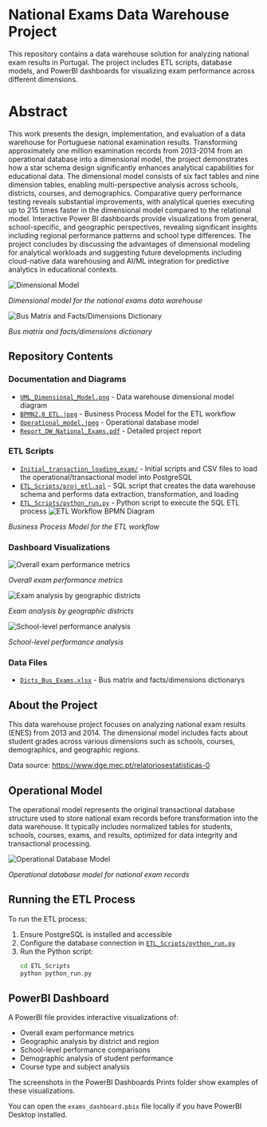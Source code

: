 # National Exams Data Warehouse Project

This repository contains a data warehouse solution for analyzing national exam results in Portugal. The project includes ETL scripts, database models, and PowerBI dashboards for visualizing exam performance across different dimensions.


# Abstract

This work presents the design, implementation, and evaluation of a data warehouse for Portuguese national examination results. Transforming approximately one million examination records from 2013-2014 from an operational database into a dimensional model, the project demonstrates how a star schema design significantly enhances analytical capabilities for educational data. The dimensional model consists of six fact tables and nine dimension tables, enabling multi-perspective analysis across schools, districts, courses, and demographics. Comparative query performance testing reveals substantial improvements, with analytical queries executing up to 215 times faster in the dimensional model compared to the relational model. Interactive Power BI dashboards provide visualizations from general, school-specific, and geographic perspectives, revealing significant insights including regional performance patterns and school type differences. The project concludes by discussing the advantages of dimensional modeling for analytical workloads and suggesting future developments including cloud-native data warehousing and AI/ML integration for predictive analytics in educational contexts.

![Dimensional Model](Dimensional_model.png)

*Dimensional model for the national exams data warehouse*

![Bus Matrix and Facts/Dimensions Dictionary](Bus_Matrix.png)

*Bus matrix and facts/dimensions dictionary*

## Repository Contents

### Documentation and Diagrams
- [`UML_Dimensional_Model.png`](UML_Dimensional_Model.png) - Data warehouse dimensional model diagram  
- [`BPMN2.0_ETL.jpeg`](BPMN2.0_ETL.jpeg) - Business Process Model for the ETL workflow  
- [`Operational_model.jpeg`](Operational_model.jpeg) - Operational database model  
- [`Report_DW_National_Exams.pdf`](Report_DW_National_Exams.pdf) - Detailed project report  

### ETL Scripts
- [`Initial_transaction_loading_exam/`](Initial_transaction_loading_exam/) - Initial scripts and CSV files to load the operational/transactional model into PostgreSQL
- [`ETL_Scripts/proj_etl.sql`](ETL_Scripts/proj_etl.sql) - SQL script that creates the data warehouse schema and performs data extraction, transformation, and loading  
- [`ETL_Scripts/python_run.py`](ETL_Scripts/python_run.py) - Python script to execute the SQL ETL process 
![ETL Workflow BPMN Diagram](BPMN2.0_ETL.jpeg)

*Business Process Model for the ETL workflow*

### Dashboard Visualizations
![Overall exam performance metrics](PowerBI%20Dashboards%20Prints/General_Dashboard.png)

*Overall exam performance metrics*

![Exam analysis by geographic districts](PowerBI%20Dashboards%20Prints/Districts_Dashboard.png)

*Exam analysis by geographic districts*

![School-level performance analysis](PowerBI%20Dashboards%20Prints/Schools_Dashboard.png)

*School-level performance analysis*

### Data Files
- [`Dicts_Bus_Exams.xlsx`](Dicts_Bus_Exams.xlsx) - Bus matrix and facts/dimensions dictionarys 

## About the Project

This data warehouse project focuses on analyzing national exam results (ENES) from 2013 and 2014. The dimensional model includes facts about student grades across various dimensions such as schools, courses, demographics, and geographic regions.

Data source: https://www.dge.mec.pt/relatoriosestatisticas-0

## Operational Model

The operational model represents the original transactional database structure used to store national exam records before transformation into the data warehouse. It typically includes normalized tables for students, schools, courses, exams, and results, optimized for data integrity and transactional processing.

![Operational Database Model](Operational_model.jpeg)

*Operational database model for national exam records*
## Running the ETL Process


To run the ETL process:

1. Ensure PostgreSQL is installed and accessible  
2. Configure the database connection in [`ETL_Scripts/python_run.py`](ETL_Scripts/python_run.py)  
3. Run the Python script:
   ```bash
   cd ETL_Scripts
   python python_run.py
   ```

## PowerBI Dashboard

A PowerBI file provides interactive visualizations of:
- Overall exam performance metrics  
- Geographic analysis by district and region  
- School-level performance comparisons  
- Demographic analysis of student performance  
- Course type and subject analysis  

The screenshots in the PowerBI Dashboards Prints folder show examples of these visualizations.

You can open the `exams_dashboard.pbix` file locally if you have PowerBI Desktop installed.

